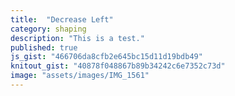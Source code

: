 ```yaml
---
title:  "Decrease Left"
category: shaping
description: "This is a test."
published: true
js_gist: "466706da8cfb2e645bc15d11d19bdb49"
knitout_gist: "40878f048867b89b34242c6e7352c73d"
image: "assets/images/IMG_1561"
---
```

